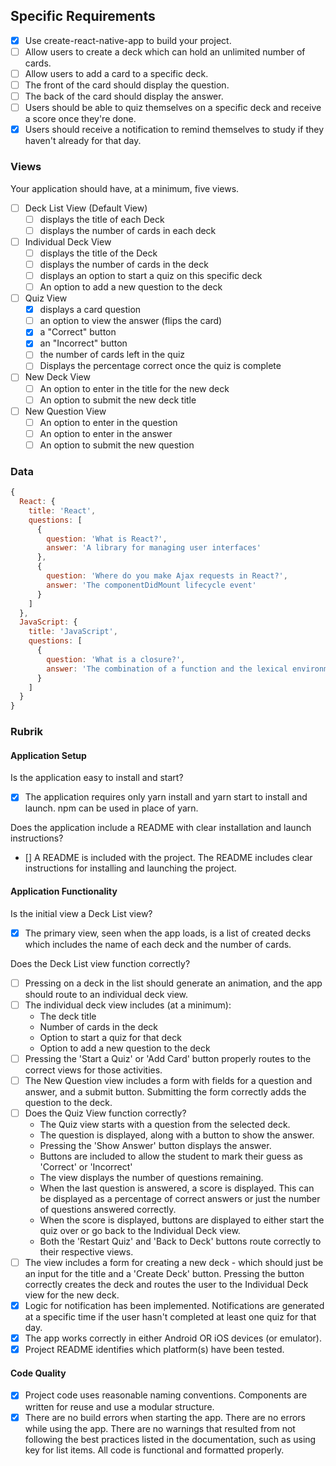 ## Specific Requirements

- [x] Use create-react-native-app to build your project.
- [ ] Allow users to create a deck which can hold an unlimited number of cards.
- [ ] Allow users to add a card to a specific deck.
- [ ] The front of the card should display the question.
- [ ] The back of the card should display the answer.
- [ ] Users should be able to quiz themselves on a specific deck and receive a score once they're done.
- [x] Users should receive a notification to remind themselves to study if they haven't already for that day.

### Views

Your application should have, at a minimum, five views.

- [ ] Deck List View (Default View)
  - [ ] displays the title of each Deck
  - [ ] displays the number of cards in each deck
- [ ] Individual Deck View
  - [ ] displays the title of the Deck
  - [ ] displays the number of cards in the deck
  - [ ] displays an option to start a quiz on this specific deck
  - [ ] An option to add a new question to the deck
- [ ] Quiz View
  - [x] displays a card question
  - [ ] an option to view the answer (flips the card)
  - [x] a "Correct" button
  - [x] an "Incorrect" button
  - [ ] the number of cards left in the quiz
  - [ ] Displays the percentage correct once the quiz is complete
- [ ] New Deck View
  - [ ] An option to enter in the title for the new deck
  - [ ] An option to submit the new deck title
- [ ] New Question View
  - [ ] An option to enter in the question
  - [ ] An option to enter in the answer
  - [ ] An option to submit the new question

### Data

```javascript
{
  React: {
    title: 'React',
    questions: [
      {
        question: 'What is React?',
        answer: 'A library for managing user interfaces'
      },
      {
        question: 'Where do you make Ajax requests in React?',
        answer: 'The componentDidMount lifecycle event'
      }
    ]
  },
  JavaScript: {
    title: 'JavaScript',
    questions: [
      {
        question: 'What is a closure?',
        answer: 'The combination of a function and the lexical environment within which that function was declared.'
      }
    ]
  }
}
```

### Rubrik

#### Application Setup

Is the application easy to install and start?

- [x] The application requires only yarn install and yarn start to install and launch. npm can be used in place of yarn.

Does the application include a README with clear installation and launch instructions?

- [] A README is included with the project. The README includes clear instructions for installing and launching the project.

#### Application Functionality

Is the initial view a Deck List view?

- [x] The primary view, seen when the app loads, is a list of created decks which includes the name of each deck and the number of cards.

Does the Deck List view function correctly?

- [ ] Pressing on a deck in the list should generate an animation, and the app should route to an individual deck view.
- [ ] The individual deck view includes (at a minimum):
  - The deck title
  - Number of cards in the deck
  - Option to start a quiz for that deck
  - Option to add a new question to the deck
- [ ] Pressing the 'Start a Quiz' or 'Add Card' button properly routes to the correct views for those activities.
- [ ] The New Question view includes a form with fields for a question and answer, and a submit button. Submitting the form correctly adds the question to the deck.
- [ ] Does the Quiz View function correctly?
  - The Quiz view starts with a question from the selected deck.
  - The question is displayed, along with a button to show the answer.
  - Pressing the 'Show Answer' button displays the answer.
  - Buttons are included to allow the student to mark their guess as 'Correct' or 'Incorrect'
  - The view displays the number of questions remaining.
  - When the last question is answered, a score is displayed. This can be displayed as a percentage of correct answers or just the number of questions answered correctly.
  - When the score is displayed, buttons are displayed to either start the quiz over or go back to the Individual Deck view.
  - Both the 'Restart Quiz' and 'Back to Deck' buttons route correctly to their respective views.
- [ ] The view includes a form for creating a new deck - which should just be an input for the title and a 'Create Deck' button. Pressing the button correctly creates the deck and routes the user to the Individual Deck view for the new deck.
- [x] Logic for notification has been implemented. Notifications are generated at a specific time if the user hasn't completed at least one quiz for that day.
- [x] The app works correctly in either Android OR iOS devices (or emulator).
- [x] Project README identifies which platform(s) have been tested.

#### Code Quality

- [x] Project code uses reasonable naming conventions. Components are written for reuse and use a modular structure.
- [x] There are no build errors when starting the app. There are no errors while using the app. There are no warnings that resulted from not following the best practices listed in the documentation, such as using key for list items. All code is functional and formatted properly.
